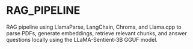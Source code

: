 # RAG_PIPELINE
RAG pipeline using LlamaParse, LangChain, Chroma, and Llama.cpp to parse PDFs, generate embeddings, retrieve relevant chunks, and answer questions locally using the LLaMA-Sentient-3B GGUF model.
